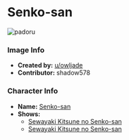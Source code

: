 # Senko-san

![padoru](https://raw.githubusercontent.com/shadow578/Padoru-Padoru/master/Padoru/senko-san-senko.png "Senko-san")

### Image Info
* **Created by:**    [u/owljade](https://www.reddit.com/r/Padoru/comments/czxoa7/senko_san_at_your_service/)
* **Contributor:**   shadow578

### Character Info
* **Name:**   [Senko-san](https://myanimelist.net/character/166231)
* **Shows:**
  * [Sewayaki Kitsune no Senko-san](https://myanimelist.net/anime/38759/Sewayaki_Kitsune_no_Senko-san)
  * [Sewayaki Kitsune no Senko-san](https://myanimelist.net/manga/111276/Sewayaki_Kitsune_no_Senko-san)
